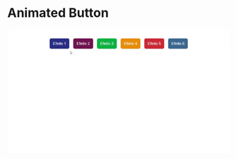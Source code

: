 # Animated Button

![](https://github.com/ribeiro-matheus/animated-button/blob/master/gif/button%20.gif)
